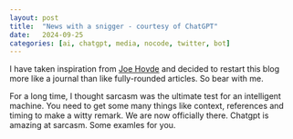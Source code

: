 ```yaml
---
layout: post
title:  "News with a snigger - courtesy of ChatGPT"
date:   2024-09-25 
categories: [ai, chatgpt, media, nocode, twitter, bot]
---
```


I have taken inspiration from [Joe Hovde](https://www.residualthoughts.com/about/) and decided to restart this blog more like a journal than like fully-rounded articles. So bear with me.

For a long time, I thought sarcasm was the ultimate test for an intelligent machine. You need to get some many things like context, references and timing to make a witty remark. We are now officially there. Chatgpt is amazing at sarcasm. Some examles for you.
<!--more-->
